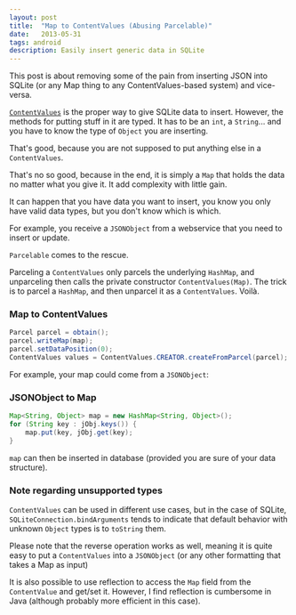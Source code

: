 ```yaml
---
layout: post
title:  "Map to ContentValues (Abusing Parcelable)"
date:   2013-05-31
tags: android
description: Easily insert generic data in SQLite
---
```

This post is about removing some of the pain from inserting JSON into SQLite (or any Map thing to any ContentValues-based system) and vice-versa.

[`ContentValues`](https://developer.android.com/reference/android/content/ContentValues.html) is the proper way to give SQLite data to insert. However, the methods for putting stuff in it are typed. It has to be an `int`, a `String`... and you have to know the type of `Object` you are inserting.

That's good, because you are not supposed to put anything else in a `ContentValues`.

That's no so good, because in the end, it is simply a `Map` that holds the data no matter what you give it. It add complexity with little gain.

It can happen that you have data you want to insert, you know you only have valid data types, but you don't know which is which.

For example, you receive a `JSONObject` from a webservice that you need to insert or update.

`Parcelable` comes to the rescue.

Parceling a `ContentValues` only parcels the underlying `HashMap`, and unparceling then calls the private constructor `ContentValues(Map)`. The trick is to parcel a `HashMap`, and then unparcel it as a `ContentValues`. Voilà.

### Map to ContentValues

``` java
Parcel parcel = obtain();
parcel.writeMap(map);
parcel.setDataPosition(0);
ContentValues values = ContentValues.CREATOR.createFromParcel(parcel);
```

For example, your map could come from a `JSONObject`:

### JSONObject to Map

``` java
Map<String, Object> map = new HashMap<String, Object>();
for (String key : jObj.keys()) {
    map.put(key, jObj.get(key);
}
```

`map` can then be inserted in database (provided you are sure of your data structure).

### Note regarding unsupported types

`ContentValues` can be used in different use cases, but in the case of SQLite, `SQLiteConnection.bindArguments` tends to indicate that default behavior with unknown `Object` types is to `toString` them.

Please note that the reverse operation works as well, meaning it is quite easy to put a `ContentValues` into a `JSONObject` (or any other formatting that takes a Map as input)

It is also possible to use reflection to access the `Map` field from the `ContentValue` and get/set it. However, I find reflection is cumbersome in Java (although probably more efficient in this case).
